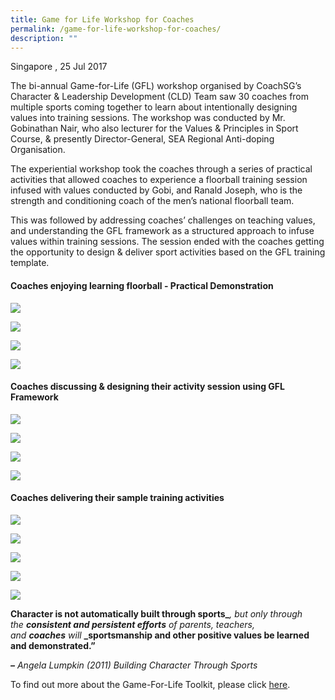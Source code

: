 ```yaml
---
title: Game for Life Workshop for Coaches
permalink: /game-for-life-workshop-for-coaches/
description: ""
---
```

Singapore , 25 Jul 2017

The bi-annual Game-for-Life (GFL) workshop organised by CoachSG’s Character & Leadership Development (CLD) Team saw 30 coaches from multiple sports coming together to learn about intentionally designing values into training sessions. The workshop was conducted by Mr. Gobinathan Nair, who also lecturer for the Values & Principles in Sport Course, & presently Director-General, SEA Regional Anti-doping Organisation.  

The experiential workshop took the coaches through a series of practical activities that allowed coaches to experience a floorball training session infused with values conducted by Gobi, and Ranald Joseph, who is the strength and conditioning coach of the men’s national floorball team.

This was followed by addressing coaches’ challenges on teaching values, and understanding the GFL framework as a structured approach to infuse values within training sessions. The session ended with the coaches getting the opportunity to design & deliver sport activities based on the GFL training template.

#### **Coaches enjoying learning floorball - Practical Demonstration**

![](/images/Sport%20Leadership%20Latest/GFL%20Workshop%20for%20Coaches/IMG_0432.jpeg)

![](/images/Sport%20Leadership%20Latest/GFL%20Workshop%20for%20Coaches/IMG_0397.jpeg)

![](/images/Sport%20Leadership%20Latest/GFL%20Workshop%20for%20Coaches/IMG_0395.jpeg)

![](/images/Sport%20Leadership%20Latest/GFL%20Workshop%20for%20Coaches/IMG_0406.jpeg)

#### **Coaches discussing & designing their activity session using GFL Framework**
![](/images/Sport%20Leadership%20Latest/GFL%20Workshop%20for%20Coaches/IMG_0433.jpeg)

![](/images/Sport%20Leadership%20Latest/GFL%20Workshop%20for%20Coaches/IMG_0437.jpeg)

![](/images/Sport%20Leadership%20Latest/GFL%20Workshop%20for%20Coaches/IMG_0441.jpeg)

![](/images/Sport%20Leadership%20Latest/GFL%20Workshop%20for%20Coaches/IMG_0439.jpeg)

#### **Coaches delivering their sample training activities**

![](/images/Sport%20Leadership%20Latest/GFL%20Workshop%20for%20Coaches/Archery_1.jpeg)

![](/images/Sport%20Leadership%20Latest/GFL%20Workshop%20for%20Coaches/Netball_3.jpeg)

![](/images/Sport%20Leadership%20Latest/GFL%20Workshop%20for%20Coaches/Swimming_4.jpeg)

![](/images/Sport%20Leadership%20Latest/GFL%20Workshop%20for%20Coaches/Netball_9.jpeg)

![](/images/Sport%20Leadership%20Latest/GFL%20Workshop%20for%20Coaches/Coaches_Commitment.png)

**Character is not automatically built through sports_**_, but only through the **consistent and persistent efforts** of parents, teachers, and **coaches** will_ **_sportsmanship and other positive values be learned and demonstrated.”**

**_–_** _Angela Lumpkin (2011) Building Character Through Sports_

To find out more about the Game-For-Life Toolkit, please click [here](/sports-education/sports-leadership/game-for-life/).